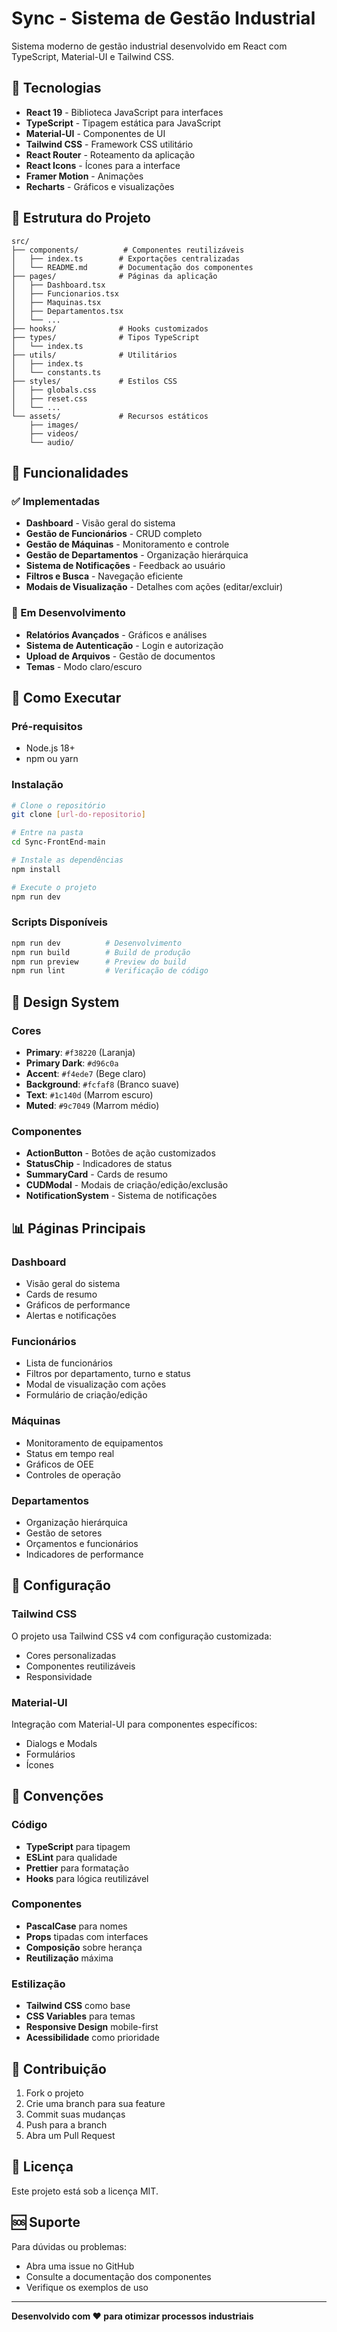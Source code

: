 # Sync - Sistema de Gestão Industrial

Sistema moderno de gestão industrial desenvolvido em React com TypeScript, Material-UI e Tailwind CSS.

## 🚀 Tecnologias

- **React 19** - Biblioteca JavaScript para interfaces
- **TypeScript** - Tipagem estática para JavaScript
- **Material-UI** - Componentes de UI
- **Tailwind CSS** - Framework CSS utilitário
- **React Router** - Roteamento da aplicação
- **React Icons** - Ícones para a interface
- **Framer Motion** - Animações
- **Recharts** - Gráficos e visualizações

## 📁 Estrutura do Projeto

```
src/
├── components/          # Componentes reutilizáveis
│   ├── index.ts        # Exportações centralizadas
│   └── README.md       # Documentação dos componentes
├── pages/              # Páginas da aplicação
│   ├── Dashboard.tsx
│   ├── Funcionarios.tsx
│   ├── Maquinas.tsx
│   ├── Departamentos.tsx
│   └── ...
├── hooks/              # Hooks customizados
├── types/              # Tipos TypeScript
│   └── index.ts
├── utils/              # Utilitários
│   ├── index.ts
│   └── constants.ts
├── styles/             # Estilos CSS
│   ├── globals.css
│   ├── reset.css
│   └── ...
└── assets/             # Recursos estáticos
    ├── images/
    ├── videos/
    └── audio/
```

## 🎯 Funcionalidades

### ✅ Implementadas
- **Dashboard** - Visão geral do sistema
- **Gestão de Funcionários** - CRUD completo
- **Gestão de Máquinas** - Monitoramento e controle
- **Gestão de Departamentos** - Organização hierárquica
- **Sistema de Notificações** - Feedback ao usuário
- **Filtros e Busca** - Navegação eficiente
- **Modais de Visualização** - Detalhes com ações (editar/excluir)

### 🔄 Em Desenvolvimento
- **Relatórios Avançados** - Gráficos e análises
- **Sistema de Autenticação** - Login e autorização
- **Upload de Arquivos** - Gestão de documentos
- **Temas** - Modo claro/escuro

## 🚀 Como Executar

### Pré-requisitos
- Node.js 18+ 
- npm ou yarn

### Instalação
```bash
# Clone o repositório
git clone [url-do-repositorio]

# Entre na pasta
cd Sync-FrontEnd-main

# Instale as dependências
npm install

# Execute o projeto
npm run dev
```

### Scripts Disponíveis
```bash
npm run dev          # Desenvolvimento
npm run build        # Build de produção
npm run preview      # Preview do build
npm run lint         # Verificação de código
```

## 🎨 Design System

### Cores
- **Primary**: `#f38220` (Laranja)
- **Primary Dark**: `#d96c0a`
- **Accent**: `#f4ede7` (Bege claro)
- **Background**: `#fcfaf8` (Branco suave)
- **Text**: `#1c140d` (Marrom escuro)
- **Muted**: `#9c7049` (Marrom médio)

### Componentes
- **ActionButton** - Botões de ação customizados
- **StatusChip** - Indicadores de status
- **SummaryCard** - Cards de resumo
- **CUDModal** - Modais de criação/edição/exclusão
- **NotificationSystem** - Sistema de notificações

## 📊 Páginas Principais

### Dashboard
- Visão geral do sistema
- Cards de resumo
- Gráficos de performance
- Alertas e notificações

### Funcionários
- Lista de funcionários
- Filtros por departamento, turno e status
- Modal de visualização com ações
- Formulário de criação/edição

### Máquinas
- Monitoramento de equipamentos
- Status em tempo real
- Gráficos de OEE
- Controles de operação

### Departamentos
- Organização hierárquica
- Gestão de setores
- Orçamentos e funcionários
- Indicadores de performance

## 🔧 Configuração

### Tailwind CSS
O projeto usa Tailwind CSS v4 com configuração customizada:
- Cores personalizadas
- Componentes reutilizáveis
- Responsividade

### Material-UI
Integração com Material-UI para componentes específicos:
- Dialogs e Modals
- Formulários
- Ícones

## 📝 Convenções

### Código
- **TypeScript** para tipagem
- **ESLint** para qualidade
- **Prettier** para formatação
- **Hooks** para lógica reutilizável

### Componentes
- **PascalCase** para nomes
- **Props** tipadas com interfaces
- **Composição** sobre herança
- **Reutilização** máxima

### Estilização
- **Tailwind CSS** como base
- **CSS Variables** para temas
- **Responsive Design** mobile-first
- **Acessibilidade** como prioridade

## 🤝 Contribuição

1. Fork o projeto
2. Crie uma branch para sua feature
3. Commit suas mudanças
4. Push para a branch
5. Abra um Pull Request

## 📄 Licença

Este projeto está sob a licença MIT.

## 🆘 Suporte

Para dúvidas ou problemas:
- Abra uma issue no GitHub
- Consulte a documentação dos componentes
- Verifique os exemplos de uso

---

**Desenvolvido com ❤️ para otimizar processos industriais**
